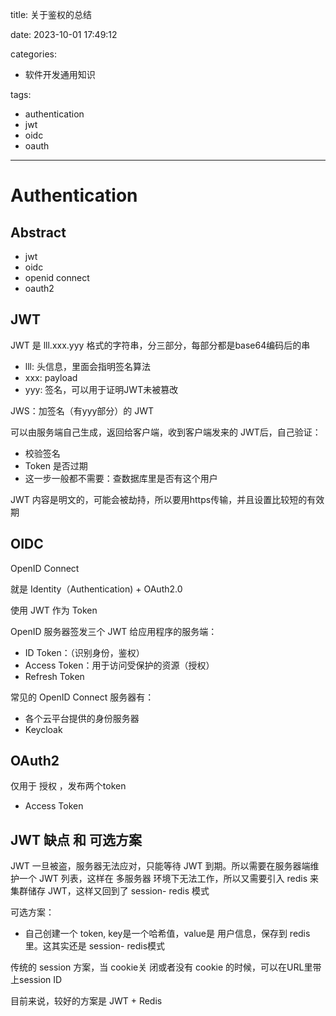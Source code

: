 title: 关于鉴权的总结

date: 2023-10-01 17:49:12

categories:

- 软件开发通用知识

tags:

- authentication
- jwt
- oidc
- oauth

---

# Authentication

## Abstract

- jwt
- oidc
- openid connect
- oauth2

<!-- more -->

## JWT

JWT 是 lll.xxx.yyy 格式的字符串，分三部分，每部分都是base64编码后的串

- lll: 头信息，里面会指明签名算法
- xxx: payload
- yyy: 签名，可以用于证明JWT未被篡改

JWS：加签名（有yyy部分）的 JWT

可以由服务端自己生成，返回给客户端，收到客户端发来的 JWT后，自己验证：

- 校验签名
- Token 是否过期
- 这一步一般都不需要：查数据库里是否有这个用户

JWT 内容是明文的，可能会被劫持，所以要用https传输，并且设置比较短的有效期

## OIDC

OpenID Connect

就是 Identity（Authentication) + OAuth2.0

使用 JWT 作为 Token

OpenID 服务器签发三个 JWT 给应用程序的服务端：

- ID Token：（识别身份，鉴权）
- Access Token：用于访问受保护的资源（授权）
- Refresh Token

常见的 OpenID Connect 服务器有：

- 各个云平台提供的身份服务器
- Keycloak

## OAuth2

仅用于 授权 ，发布两个token

- Access Token

## JWT 缺点 和 可选方案

JWT 一旦被盗，服务器无法应对，只能等待 JWT 到期。所以需要在服务器端维护一个 JWT 列表，这样在 多服务器 环境下无法工作，所以又需要引入 redis 来集群储存 JWT，这样又回到了 session- redis 模式

可选方案：

- 自己创建一个 token, key是一个哈希值，value是 用户信息，保存到 redis 里。这其实还是 session- redis模式

传统的 session 方案，当 cookie关 闭或者没有 cookie 的时候，可以在URL里带上session ID

目前来说，较好的方案是 JWT + Redis
